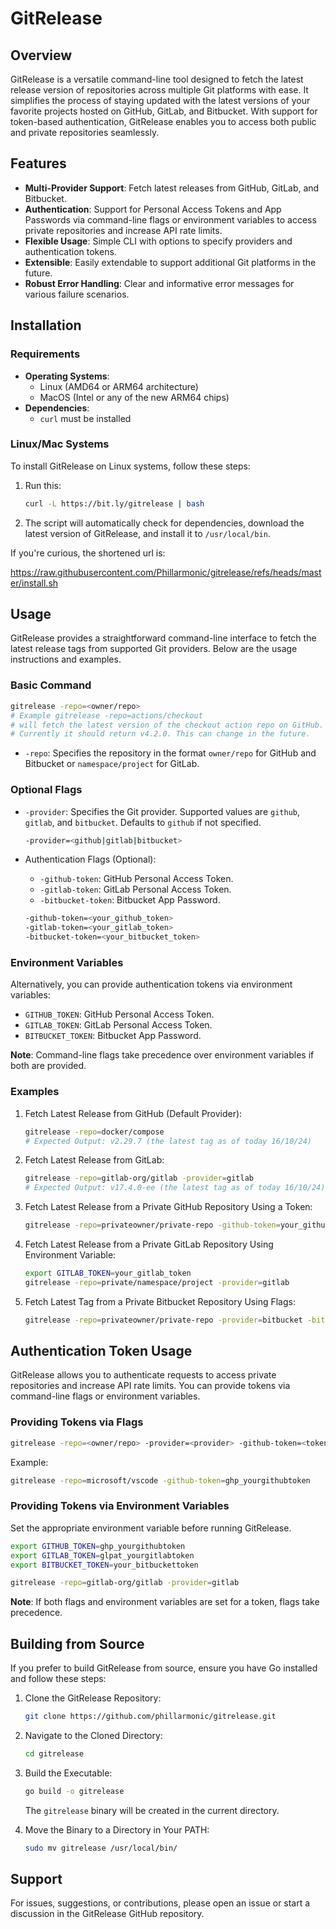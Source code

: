 # GitRelease

## Overview

GitRelease is a versatile command-line tool designed to fetch the latest release version of repositories across multiple Git platforms with ease. It simplifies the process of staying updated with the latest versions of your favorite projects hosted on GitHub, GitLab, and Bitbucket. With support for token-based authentication, GitRelease enables you to access both public and private repositories seamlessly.

## Features

- **Multi-Provider Support**: Fetch latest releases from GitHub, GitLab, and Bitbucket.
- **Authentication**: Support for Personal Access Tokens and App Passwords via command-line flags or environment variables to access private repositories and increase API rate limits.
- **Flexible Usage**: Simple CLI with options to specify providers and authentication tokens.
- **Extensible**: Easily extendable to support additional Git platforms in the future.
- **Robust Error Handling**: Clear and informative error messages for various failure scenarios.

## Installation

### Requirements

- **Operating Systems**: 
  - Linux (AMD64 or ARM64 architecture)
  - MacOS (Intel or any of the new ARM64 chips)
- **Dependencies**:
  - `curl` must be installed

### Linux/Mac Systems

To install GitRelease on Linux systems, follow these steps:

1. Run this:
   
   ```bash
   curl -L https://bit.ly/gitrelease | bash
   ```

2. The script will automatically check for dependencies, download the latest version of GitRelease, and install it to `/usr/local/bin`.

If you're curious, the shortened url is:

https://raw.githubusercontent.com/Phillarmonic/gitrelease/refs/heads/master/install.sh

## Usage

GitRelease provides a straightforward command-line interface to fetch the latest release tags from supported Git providers. Below are the usage instructions and examples.

### Basic Command

```bash
gitrelease -repo=<owner/repo>
# Example gitrelease -repo=actions/checkout
# will fetch the latest version of the checkout action repo on GitHub.
# Currently it should return v4.2.0. This can change in the future.
```

- `-repo`: Specifies the repository in the format `owner/repo` for GitHub and Bitbucket or `namespace/project` for GitLab.

### Optional Flags

- `-provider`: Specifies the Git provider. Supported values are `github`, `gitlab`, and `bitbucket`. Defaults to `github` if not specified.
  
  ```bash
  -provider=<github|gitlab|bitbucket>
  ```

- Authentication Flags (Optional):
  
  - `-github-token`: GitHub Personal Access Token.
  - `-gitlab-token`: GitLab Personal Access Token.
  - `-bitbucket-token`: Bitbucket App Password.
  
  ```bash
  -github-token=<your_github_token>
  -gitlab-token=<your_gitlab_token>
  -bitbucket-token=<your_bitbucket_token>
  ```

### Environment Variables

Alternatively, you can provide authentication tokens via environment variables:

- `GITHUB_TOKEN`: GitHub Personal Access Token.
- `GITLAB_TOKEN`: GitLab Personal Access Token.
- `BITBUCKET_TOKEN`: Bitbucket App Password.

**Note**: Command-line flags take precedence over environment variables if both are provided.

### Examples

1. Fetch Latest Release from GitHub (Default Provider):
   
   ```bash
   gitrelease -repo=docker/compose
   # Expected Output: v2.29.7 (the latest tag as of today 16/10/24)
   ```

2. Fetch Latest Release from GitLab:
   
   ```bash
   gitrelease -repo=gitlab-org/gitlab -provider=gitlab
   # Expected Output: v17.4.0-ee (the latest tag as of today 16/10/24)
   ```

3. Fetch Latest Release from a Private GitHub Repository Using a Token:
   
   ```bash
   gitrelease -repo=privateowner/private-repo -github-token=your_github_token
   ```

4. Fetch Latest Release from a Private GitLab Repository Using Environment Variable:
   
   ```bash
   export GITLAB_TOKEN=your_gitlab_token
   gitrelease -repo=private/namespace/project -provider=gitlab
   ```

5. Fetch Latest Tag from a Private Bitbucket Repository Using Flags:
   
   ```bash
   gitrelease -repo=privateowner/private-repo -provider=bitbucket -bitbucket-token=your_bitbucket_token
   ```

## Authentication Token Usage

GitRelease allows you to authenticate requests to access private repositories and increase API rate limits. You can provide tokens via command-line flags or environment variables.

### Providing Tokens via Flags

```bash
gitrelease -repo=<owner/repo> -provider=<provider> -github-token=<token> -gitlab-token=<token> -bitbucket-token=<token>
```

Example:

```bash
gitrelease -repo=microsoft/vscode -github-token=ghp_yourgithubtoken
```

### Providing Tokens via Environment Variables

Set the appropriate environment variable before running GitRelease.

```bash
export GITHUB_TOKEN=ghp_yourgithubtoken
export GITLAB_TOKEN=glpat_yourgitlabtoken
export BITBUCKET_TOKEN=your_bitbuckettoken

gitrelease -repo=gitlab-org/gitlab -provider=gitlab
```

**Note**: If both flags and environment variables are set for a token, flags take precedence.

## Building from Source

If you prefer to build GitRelease from source, ensure you have Go installed and follow these steps:

1. Clone the GitRelease Repository:
   
   ```bash
   git clone https://github.com/phillarmonic/gitrelease.git
   ```

2. Navigate to the Cloned Directory:
   
   ```bash
   cd gitrelease
   ```

3. Build the Executable:
   
   ```bash
   go build -o gitrelease
   ```
   
   The `gitrelease` binary will be created in the current directory.

4. Move the Binary to a Directory in Your PATH:
   
   ```bash
   sudo mv gitrelease /usr/local/bin/
   ```

## Support

For issues, suggestions, or contributions, please open an issue or start a discussion in the GitRelease GitHub repository.